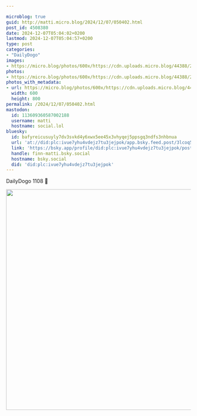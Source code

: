 ```yaml
---

microblog: true
guid: http://matti.micro.blog/2024/12/07/050402.html
post_id: 4508380
date: 2024-12-07T05:04:02+0200
lastmod: 2024-12-07T05:04:57+0200
type: post
categories:
- "DailyDogo"
images:
- https://micro.blog/photos/600x/https://cdn.uploads.micro.blog/44388/2024/7d71c8e2e6884d2ebb5bce83e268ca74.jpg
photos:
- https://micro.blog/photos/600x/https://cdn.uploads.micro.blog/44388/2024/7d71c8e2e6884d2ebb5bce83e268ca74.jpg
photos_with_metadata:
- url: https://micro.blog/photos/600x/https://cdn.uploads.micro.blog/44388/2024/7d71c8e2e6884d2ebb5bce83e268ca74.jpg
  width: 600
  height: 800
permalink: /2024/12/07/050402.html
mastodon:
  id: 113609360587002188
  username: matti
  hostname: social.lol
bluesky:
  id: bafyreicusuyly7dv3svkd4y6xwx5ee45x3vhyqej5ppsgq3ndfs3nhbnua
  url: 'at://did:plc:ivue7yhu4vdejz7tu3jejpok/app.bsky.feed.post/3lcoq5tozzh2u'
  link: 'https://bsky.app/profile/did:plc:ivue7yhu4vdejz7tu3jejpok/post/3lcoq5tozzh2u'
  handle: finn-matti.bsky.social
  hostname: bsky.social
  did: 'did:plc:ivue7yhu4vdejz7tu3jejpok'
---
```

DailyDogo 1108 🐶

<img src="/media/uploads/2024/7d71c8e2e6884d2ebb5bce83e268ca74.jpg" width="600" alt="" />
